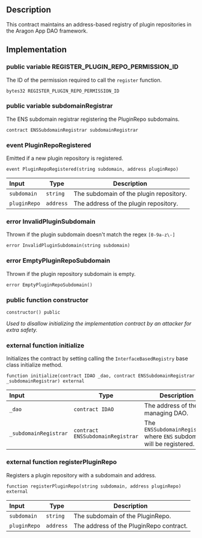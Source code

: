 
## Description

This contract maintains an address-based registry of plugin repositories in the Aragon App DAO framework.

## Implementation

### public variable REGISTER_PLUGIN_REPO_PERMISSION_ID

The ID of the permission required to call the `register` function.

```solidity
bytes32 REGISTER_PLUGIN_REPO_PERMISSION_ID 
```

### public variable subdomainRegistrar

The ENS subdomain registrar registering the PluginRepo subdomains.

```solidity
contract ENSSubdomainRegistrar subdomainRegistrar 
```

###  event PluginRepoRegistered

Emitted if a new plugin repository is registered.

```solidity
event PluginRepoRegistered(string subdomain, address pluginRepo) 
```

| Input | Type | Description |
|:----- | ---- | ----------- |
| `subdomain` | `string` | The subdomain of the plugin repository. |
| `pluginRepo` | `address` | The address of the plugin repository. |

###  error InvalidPluginSubdomain

Thrown if the plugin subdomain doesn't match the regex `[0-9a-z\-]`

```solidity
error InvalidPluginSubdomain(string subdomain) 
```

###  error EmptyPluginRepoSubdomain

Thrown if the plugin repository subdomain is empty.

```solidity
error EmptyPluginRepoSubdomain() 
```

### public function constructor

```solidity
constructor() public 
```

*Used to disallow initializing the implementation contract by an attacker for extra safety.*
### external function initialize

Initializes the contract by setting calling the `InterfaceBasedRegistry` base class initialize method.

```solidity
function initialize(contract IDAO _dao, contract ENSSubdomainRegistrar _subdomainRegistrar) external 
```

| Input | Type | Description |
|:----- | ---- | ----------- |
| `_dao` | `contract IDAO` | The address of the managing DAO. |
| `_subdomainRegistrar` | `contract ENSSubdomainRegistrar` | The `ENSSubdomainRegistrar` where `ENS` subdomain will be registered. |

### external function registerPluginRepo

Registers a plugin repository with a subdomain and address.

```solidity
function registerPluginRepo(string subdomain, address pluginRepo) external 
```

| Input | Type | Description |
|:----- | ---- | ----------- |
| `subdomain` | `string` | The subdomain of the PluginRepo. |
| `pluginRepo` | `address` | The address of the PluginRepo contract. |

<!--CONTRACT_END-->


